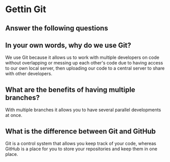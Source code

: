 # Gettin Git

## Answer the following questions

## In your own words, why do we use Git?

We use Git because it allows us to work with multiple developers on code without overlapping or messing up each other's code due to having access to our own local server, then uploading our code to a central server to share with other developers.

## What are the benefits of having multiple branches?

With multiple branches it allows you to have several parallel developments at once.

## What is the difference between Git and GitHub

Git is a control system that allows you keep track of your code, whereas GitHub is a place for you to store your repositories and keep them in one place.

#